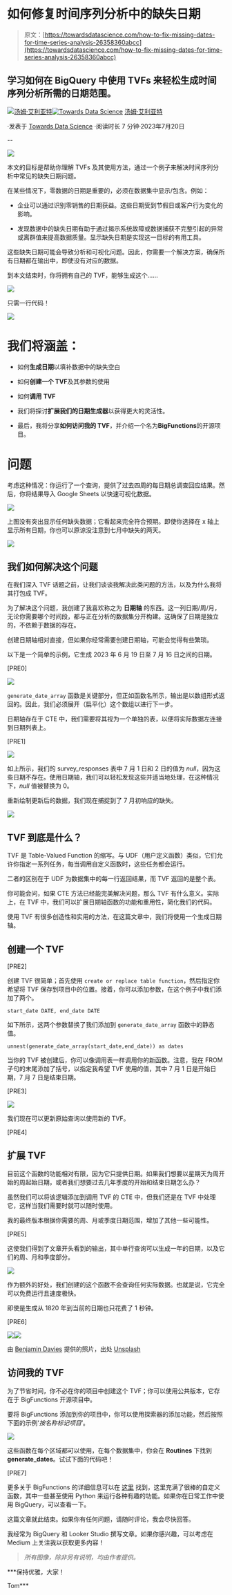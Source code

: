 # 如何修复时间序列分析中的缺失日期

> 原文：[https://towardsdatascience.com/how-to-fix-missing-dates-for-time-series-analysis-26358360abcc](https://towardsdatascience.com/how-to-fix-missing-dates-for-time-series-analysis-26358360abcc)

## 学习如何在 BigQuery 中使用 TVFs 来轻松生成时间序列分析所需的日期范围。

[](https://medium.com/@thomas.ellyatt?source=post_page-----26358360abcc--------------------------------)[![汤姆·艾利亚特](../Images/8756acdd11fef8db9a868820251e7575.png)](https://medium.com/@thomas.ellyatt?source=post_page-----26358360abcc--------------------------------)[](https://towardsdatascience.com/?source=post_page-----26358360abcc--------------------------------)[![Towards Data Science](../Images/a6ff2676ffcc0c7aad8aaf1d79379785.png)](https://towardsdatascience.com/?source=post_page-----26358360abcc--------------------------------) [汤姆·艾利亚特](https://medium.com/@thomas.ellyatt?source=post_page-----26358360abcc--------------------------------)

·发表于 [Towards Data Science](https://towardsdatascience.com/?source=post_page-----26358360abcc--------------------------------) ·阅读时长 7 分钟·2023年7月20日

--

![](../Images/50974d6ab642db33cc05beee117d3727.png)

本文的目标是帮助你理解 TVFs 及其使用方法，通过一个例子来解决时间序列分析中常见的缺失日期问题。

在某些情况下，零数据的日期是重要的，必须在数据集中显示/包含。例如：

+   企业可以通过识别零销售的日期获益。这些日期受到节假日或客户行为变化的影响。

+   发现数据中的缺失日期有助于通过揭示系统故障或数据捕获不完整引起的异常或离群值来提高数据质量。显示缺失日期是实现这一目标的有用工具。

这些缺失日期可能会导致分析和可视化问题。因此，你需要一个解决方案，确保所有日期都在输出中，即使没有对应的数据。

到本文结束时，你将拥有自己的 TVF，能够生成这个……

![](../Images/762c6ffcc7468c0ec8af7c7df722a9cd.png)

只需一行代码！

![](../Images/e1951c31f988a78b375c4c0834625455.png)

# 我们将涵盖：

+   如何**生成日期**以填补数据中的缺失空白

+   如何**创建一个 TVF**及其参数的使用

+   如何**调用** **TVF**

+   我们将探讨**扩展我们的日期生成器**以获得更大的灵活性。

+   最后，我将分享**如何访问我的 TVF**，并介绍一个名为**BigFunctions**的开源项目。

# 问题

考虑这种情况：你运行了一个查询，提供了过去四周的每日期总调查回应结果。然后，你将结果导入 Google Sheets 以快速可视化数据。

![](../Images/9a3eb50c7b520e100ba07bb36799c82c.png)

上图没有突出显示任何缺失数据；它看起来完全符合预期。即使你选择在 x 轴上显示所有日期，你也可以原谅没注意到七月中缺失的两天。

![](../Images/529c22c8f7b9142adfe5bfb04b200452.png)

## **我们如何解决这个问题**

在我们深入 TVF 话题之前，让我们谈谈我解决此类问题的方法，以及为什么我将其打包成 TVF。

为了解决这个问题，我创建了我喜欢称之为 **日期轴** 的东西。这一列日期/周/月，无论你需要哪个时间段，都与正在分析的数据集分开构建。这确保了日期是独立的，不依赖于数据的存在。

创建日期轴相对直接，但如果你经常需要创建日期轴，可能会觉得有些繁琐。

以下是一个简单的示例，它生成 2023 年 6 月 19 日至 7 月 16 日之间的日期。

[PRE0]

![](../Images/44c35747f5f5de5f1aea9a923f60c220.png)

`generate_date_array` 函数是关键部分，但正如函数名所示，输出是以数组形式返回的。因此，我们必须展开（扁平化）这个数组以进行下一步。

日期轴存在于 CTE 中，我们需要将其视为一个单独的表，以便将实际数据左连接到日期列表上。

[PRE1]

![](../Images/7852f57252c3f5ddb2cdceda525d8608.png)

如上所示，我们的 survey_responses 表中 7 月 1 日和 2 日的值为 *null*，因为这些日期不存在。使用日期轴，我们可以轻松发现这些并适当地处理，在这种情况下，*null* 值被替换为 0。

重新绘制更新后的数据，我们现在捕捉到了 7 月初响应的缺失。

![](../Images/4151967423399465309fa627c0e1b166.png)

## TVF 到底是什么？

TVF 是 Table-Valued Function 的缩写。与 UDF（用户定义函数）类似，它们允许你指定一系列任务，每当调用自定义函数时，这些任务都会运行。

二者的区别在于 UDF 为数据集中的每一行返回结果，而 TVF 返回的是整个表。

你可能会问，如果 CTE 方法已经能完美解决问题，那么 TVF 有什么意义。实际上，在 TVF 中，我们可以扩展日期轴函数的功能和重用性，简化我们的代码。

使用 TVF 有很多创造性和实用的方法，在这篇文章中，我们将使用一个生成日期轴。

## 创建一个 TVF

[PRE2]

创建 TVF 很简单；首先使用 `create or replace table function`，然后指定你希望将 TVF 保存到项目中的位置。接着，你可以添加参数，在这个例子中我们添加了两个。

`start_date DATE, end_date DATE`

如下所示，这两个参数替换了我们添加到 `generate_date_array` 函数中的静态值。

`unnest(generate_date_array(start_date,end_date)) as dates`

当你的 TVF 被创建后，你可以像调用表一样调用你的新函数。注意，我在 FROM 子句的末尾添加了括号，以指定我希望 TVF 使用的值，其中 7 月 1 日是开始日期，7 月 7 日是结束日期。

[PRE3]

![](../Images/3d73f022e7d383fd3819474423cdaf30.png)

我们现在可以更新原始查询以使用新的 TVF。

[PRE4]

## 扩展 TVF

目前这个函数的功能相对有限，因为它只提供日期。如果我们想要以星期天为周开始的周起始日期，或者我们想要过去几年季度的开始和结束日期怎么办？

虽然我们可以将该逻辑添加到调用 TVF 的 CTE 中，但我们还是在 TVF 中处理它，这样当我们需要时就可以随时使用。

我的最终版本根据你需要的周、月或季度日期范围，增加了其他一些可能性。

[PRE5]

这使我们得到了文章开头看到的输出，其中单行查询可以生成一年的日期，以及它们的周、月和季度部分。

![](../Images/762c6ffcc7468c0ec8af7c7df722a9cd.png)

作为额外的好处，我们创建的这个函数不会查询任何实际数据。也就是说，它完全可以免费运行且速度极快。

即使是生成从 1820 年到当前的日期也只花费了 1 秒钟。

[PRE6]

![](../Images/c7d80a639a0da513b9572e15c5424439.png)![](../Images/4c37eeecc4001fb33124b51b18b25ff0.png)

由 [Benjamin Davies](https://unsplash.com/it/@bendavisual?utm_source=medium&utm_medium=referral) 提供的照片，出处 [Unsplash](https://unsplash.com/?utm_source=medium&utm_medium=referral)

## 访问我的 TVF

为了节省时间，你不必在你的项目中创建这个 TVF；你可以使用公共版本，它存在于 BigFunctions 开源项目中。

要将 BigFunctions 添加到你的项目中，你可以使用探索器的添加功能，然后按照下面的示例‘*按名称标记项目*’。

![](../Images/6a1503b64ee92d1afdc931b6968cd42d.png)

这些函数在每个区域都可以使用，在每个数据集中，你会在 **Routines** 下找到 **generate_dates**。试试下面的代码吧！

[PRE7]

更多关于 BigFunctions 的详细信息可以在 [这里](https://unytics.io/bigfunctions/) 找到，这里充满了很棒的自定义函数，其中一些甚至使用 Python 来运行各种有趣的功能。如果你在日常工作中使用 BigQuery，可以查看一下。

这篇文章就此结束。如果你有任何问题，请随时评论，我会尽快回答。

我经常为 BigQuery 和 Looker Studio 撰写文章。如果你感兴趣，可以考虑在 Medium 上关注我以获取更多内容！

> *所有图像，除非另有说明，均由作者提供。*

***保持优雅，大家！

Tom***
